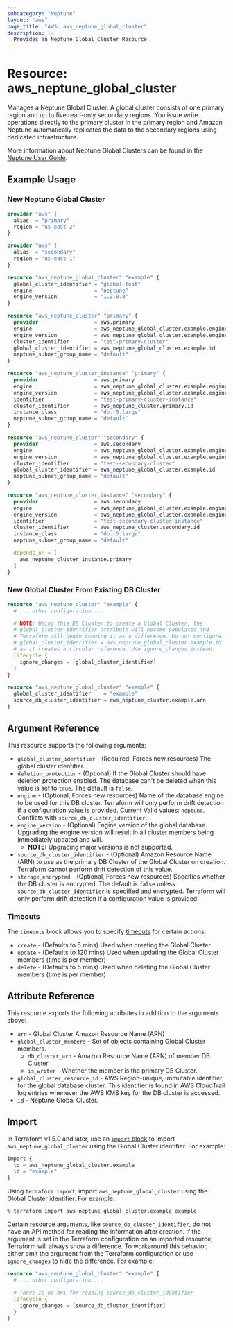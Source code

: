 ```yaml
---
subcategory: "Neptune"
layout: "aws"
page_title: "AWS: aws_neptune_global_cluster"
description: |-
  Provides an Neptune Global Cluster Resource
---
```


# Resource: aws_neptune_global_cluster

Manages a Neptune Global Cluster. A global cluster consists of one primary region and up to five read-only secondary regions. You issue write operations directly to the primary cluster in the primary region and Amazon Neptune automatically replicates the data to the secondary regions using dedicated infrastructure.

More information about Neptune Global Clusters can be found in the [Neptune User Guide](https://docs.aws.amazon.com/neptune/latest/userguide/neptune-global-database.html).

## Example Usage

### New Neptune Global Cluster

```terraform
provider "aws" {
  alias  = "primary"
  region = "us-east-2"
}

provider "aws" {
  alias  = "secondary"
  region = "us-east-1"
}

resource "aws_neptune_global_cluster" "example" {
  global_cluster_identifier = "global-test"
  engine                    = "neptune"
  engine_version            = "1.2.0.0"
}

resource "aws_neptune_cluster" "primary" {
  provider                  = aws.primary
  engine                    = aws_neptune_global_cluster.example.engine
  engine_version            = aws_neptune_global_cluster.example.engine_version
  cluster_identifier        = "test-primary-cluster"
  global_cluster_identifier = aws_neptune_global_cluster.example.id
  neptune_subnet_group_name = "default"
}

resource "aws_neptune_cluster_instance" "primary" {
  provider                  = aws.primary
  engine                    = aws_neptune_global_cluster.example.engine
  engine_version            = aws_neptune_global_cluster.example.engine_version
  identifier                = "test-primary-cluster-instance"
  cluster_identifier        = aws_neptune_cluster.primary.id
  instance_class            = "db.r5.large"
  neptune_subnet_group_name = "default"
}

resource "aws_neptune_cluster" "secondary" {
  provider                  = aws.secondary
  engine                    = aws_neptune_global_cluster.example.engine
  engine_version            = aws_neptune_global_cluster.example.engine_version
  cluster_identifier        = "test-secondary-cluster"
  global_cluster_identifier = aws_neptune_global_cluster.example.id
  neptune_subnet_group_name = "default"
}

resource "aws_neptune_cluster_instance" "secondary" {
  provider                  = aws.secondary
  engine                    = aws_neptune_global_cluster.example.engine
  engine_version            = aws_neptune_global_cluster.example.engine_version
  identifier                = "test-secondary-cluster-instance"
  cluster_identifier        = aws_neptune_cluster.secondary.id
  instance_class            = "db.r5.large"
  neptune_subnet_group_name = "default"

  depends_on = [
    aws_neptune_cluster_instance.primary
  ]
}
```

### New Global Cluster From Existing DB Cluster

```terraform
resource "aws_neptune_cluster" "example" {
  # ... other configuration ...

  # NOTE: Using this DB Cluster to create a Global Cluster, the
  # global_cluster_identifier attribute will become populated and
  # Terraform will begin showing it as a difference. Do not configure:
  # global_cluster_identifier = aws_neptune_global_cluster.example.id
  # as it creates a circular reference. Use ignore_changes instead.
  lifecycle {
    ignore_changes = [global_cluster_identifier]
  }
}

resource "aws_neptune_global_cluster" "example" {
  global_cluster_identifier    = "example"
  source_db_cluster_identifier = aws_neptune_cluster.example.arn
}
```

## Argument Reference

This resource supports the following arguments:

* `global_cluster_identifier` - (Required, Forces new resources) The global cluster identifier.
* `deletion_protection` - (Optional) If the Global Cluster should have deletion protection enabled. The database can't be deleted when this value is set to `true`. The default is `false`.
* `engine` - (Optional, Forces new resources) Name of the database engine to be used for this DB cluster. Terraform will only perform drift detection if a configuration value is provided. Current Valid values: `neptune`. Conflicts with `source_db_cluster_identifier`.
* `engine_version` - (Optional) Engine version of the global database. Upgrading the engine version will result in all cluster members being immediately updated and will.
    * **NOTE:** Upgrading major versions is not supported.
* `source_db_cluster_identifier` - (Optional) Amazon Resource Name (ARN) to use as the primary DB Cluster of the Global Cluster on creation. Terraform cannot perform drift detection of this value.
* `storage_encrypted` - (Optional, Forces new resources) Specifies whether the DB cluster is encrypted. The default is `false` unless `source_db_cluster_identifier` is specified and encrypted. Terraform will only perform drift detection if a configuration value is provided.

### Timeouts

The `timeouts` block allows you to specify [timeouts](https://www.terraform.io/docs/configuration/blocks/resources/syntax.html#operation-timeouts) for certain actions:

* `create` - (Defaults to 5 mins) Used when creating the Global Cluster
* `update` - (Defaults to 120 mins) Used when updating the Global Cluster members (time is per member)
* `delete` - (Defaults to 5 mins) Used when deleting the Global Cluster members (time is per member)

## Attribute Reference

This resource exports the following attributes in addition to the arguments above:

* `arn` - Global Cluster Amazon Resource Name (ARN)
* `global_cluster_members` - Set of objects containing Global Cluster members.
    * `db_cluster_arn` - Amazon Resource Name (ARN) of member DB Cluster.
    * `is_writer` - Whether the member is the primary DB Cluster.
* `global_cluster_resource_id` - AWS Region-unique, immutable identifier for the global database cluster. This identifier is found in AWS CloudTrail log entries whenever the AWS KMS key for the DB cluster is accessed.
* `id` - Neptune Global Cluster.

## Import

In Terraform v1.5.0 and later, use an [`import` block](https://developer.hashicorp.com/terraform/language/import) to import `aws_neptune_global_cluster` using the Global Cluster identifier. For example:

```terraform
import {
  to = aws_neptune_global_cluster.example
  id = "example"
}
```

Using `terraform import`, import `aws_neptune_global_cluster` using the Global Cluster identifier. For example:

```console
% terraform import aws_neptune_global_cluster.example example
```

Certain resource arguments, like `source_db_cluster_identifier`, do not have an API method for reading the information after creation. If the argument is set in the Terraform configuration on an imported resource, Terraform will always show a difference. To workaround this behavior, either omit the argument from the Terraform configuration or use [`ignore_changes`](https://www.terraform.io/docs/configuration/meta-arguments/lifecycle.html#ignore_changes) to hide the difference. For example:

```terraform
resource "aws_neptune_global_cluster" "example" {
  # ... other configuration ...

  # There is no API for reading source_db_cluster_identifier
  lifecycle {
    ignore_changes = [source_db_cluster_identifier]
  }
}
```
